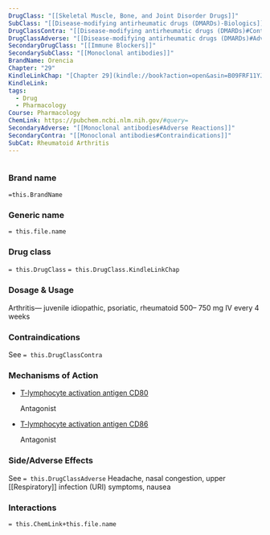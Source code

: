 ```yaml
---
DrugClass: "[[Skeletal Muscle, Bone, and Joint Disorder Drugs]]"
SubClass: "[[Disease-modifying antirheumatic drugs (DMARDs)-Biologics]]"
DrugClassContra: "[[Disease-modifying antirheumatic drugs (DMARDs)#Contraindications]]"
DrugClassAdverse: "[[Disease-modifying antirheumatic drugs (DMARDs)#Adverse Reactions]]"
SecondaryDrugClass: "[[Immune Blockers]]"
SecondarySubClass: "[[Monoclonal antibodies]]"
BrandName: Orencia
Chapter: "29"
KindleLinkChap: "[Chapter 29](kindle://book?action=open&asin=B09FRF11YJ&location=15248)"
KindleLink: 
tags:
  - Drug
  - Pharmacology
Course: Pharmacology
ChemLink: https://pubchem.ncbi.nlm.nih.gov/#query=
SecondaryAdverse: "[[Monoclonal antibodies#Adverse Reactions]]"
SecondaryContra: "[[Monoclonal antibodies#Contraindications]]"
SubCat: Rheumatoid Arthritis
---
```

```smiles

```

### Brand name
`=this.BrandName`

### Generic name
`= this.file.name`

### Drug class 
`= this.DrugClass`
	`= this.DrugClass.KindleLinkChap`

### Dosage & Usage
Arthritis— juvenile idiopathic, psoriatic, rheumatoid 
500– 750 mg IV every 4 weeks

### Contraindications
See `= this.DrugClassContra`

### Mechanisms of Action
- [T-lymphocyte activation antigen CD80](https://go.drugbank.com/drugs/DB01281#BE0000847)
    
    Antagonist
    
- [T-lymphocyte activation antigen CD86](https://go.drugbank.com/drugs/DB01281#BE0000846)
    
    Antagonist

### Side/Adverse Effects
See `= this.DrugClassAdverse`
Headache, nasal congestion, upper [[Respiratory]] infection (URI) symptoms, nausea

### Interactions

`= this.ChemLink+this.file.name`

